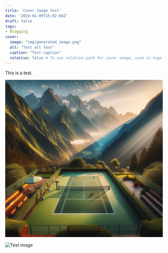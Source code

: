 ```yaml
---
title: 'Cover Image Test'
date: '2024-01-09T15:02:08Z'
draft: false
tags:
- Blogging
cover:
  image: "img/generated_image.png"
  alt: "Test alt text"
  caption: "Test caption"
  relative: false # To use relative path for cover image, used in hugo Page-bundles
---
```

This is a test.

![Test image](static/img/generated_image.png)

![Test image](img/generated_image.png)

